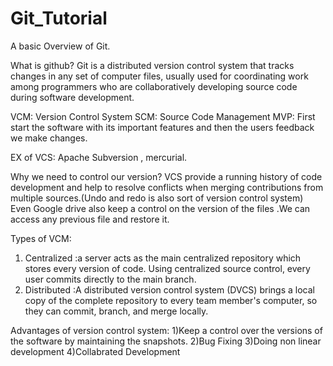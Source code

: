 # Git_Tutorial
A basic Overview of Git.

What is github?
Git is a distributed version control system that tracks changes in any set of computer files, usually used for coordinating work among programmers who are collaboratively developing source code during software development.

VCM: Version Control System
SCM: Source Code Management
MVP: First start the software with its important features and then the users feedback we make changes.

EX of VCS: Apache Subversion , mercurial.

Why we need to control our version?
VCS provide a running history of code development and help to resolve conflicts when merging contributions from multiple sources.(Undo and redo is also sort of version control system) Even Google drive also keep a control on the version of the files .We can access any previous file and restore it.

Types of VCM:
1) Centralized :a server acts as the main centralized repository which stores every version of code. Using centralized source control, every user commits directly to the main branch.
2) Distributed :A distributed version control system (DVCS) brings a local copy of the complete repository to every team member's computer, so they can commit, branch, and merge locally.

Advantages of version control system:
1)Keep a control over the versions of the software by maintaining the snapshots.
2)Bug Fixing
3)Doing non linear development
4)Collabrated Development
